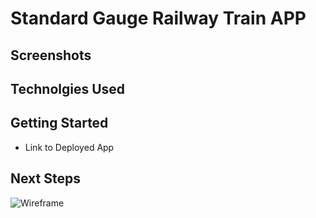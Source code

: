 # Standard Gauge Railway Train APP


## Screenshots

## Technolgies Used

## Getting Started
- Link to Deployed App

## Next Steps

![Wireframe](https://i.imgur.com/1ONRDz7.png)
